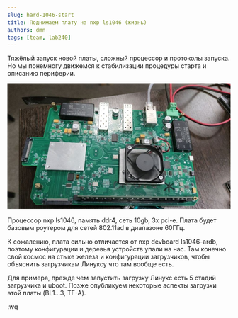 ```yaml
---
slug: hard-1046-start
title: Поднимаем плату на nxp ls1046 (жизнь)
authors: dmn
tags: [team, lab240]
---
```


Тяжёлый запуск новой платы, сложный процессор и протоколы запуска. Но мы понемногу движемся к стабилизации процедуры старта и описанию периферии.

<!--truncate-->

![dok-ls1046](img/dok-ls1046.jpg)

Процессор nxp ls1046, память ddr4, сеть 10gb, 3x pci-e. Плата будет базовым роутером для сетей 802.11ad в диапазоне 60ГГц.

К сожалению, плата  сильно отличается от nxp devboard ls1046-ardb, поэтому конфигурации и деревья устройств упали на нас. Там конечно свой космос на стыке железа и конфигурации загрузчиков, чтобы объяснить загрузчикам Линуксу что там вообще есть.

Для примера, прежде чем запустить загрузку Линукс есть 5 стадий загрузчика и uboot. Позже опубликуем некоторые аспекты загрузки этой платы (BL1...3, TF-A).

:wq
